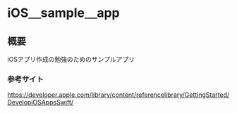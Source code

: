 # iOS＿sample＿app

## 概要
iOSアプリ作成の勉強のためのサンプルアプリ

### 参考サイト
https://developer.apple.com/library/content/referencelibrary/GettingStarted/DevelopiOSAppsSwift/
